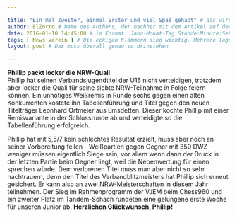 ```yaml
---

title: "Ein mal Zweiter, einmal Erster und viel Spaß gehabt" # das wird der Titel der Seite, am besten in Anführungszeichen (z.B. wenn er Sonderzeichen enthält)
author: ElZorro # Name des Authors, der nachher mit dem Artikel auf der Seite angezeigt wird; das ist unabhängig vom github-Benutzernamen
date: 2016-01-10 14:45:00 # im Format: Jahr-Monat-Tag Stunde:Minute:Sekunde, die Uhrzeit ist optional
tags: [ News Verein ] # Die eckigen Klammern sind wichtig. Mehrere Tags werden durch Kommas separiert
layout: post # Das muss überall genau so drinstehen

---
```

**Phillip packt locker die NRW-Quali**  
Phillip hat seinen Verbandsjugendtitel der U16 nicht verteidigen, trotzdem aber locker die Quali für seine siebte NRW-Teilnahme in Folge feiern können. Ein unnötiges Weißremis in Runde sechs gegen einen alten Konkurrenten kostete ihn Tabellenführung und Titel gegen den neuen Titelträger Leonhard Ortmeier aus Emsdetten. Dieser kochte Phillip mit einer Remisvariante in der Schlussrunde ab und verteidigte so die Tabellenführung erfolgreich.
<!-- continue -->
Phillip hat mit 5,5/7 kein schlechtes Resultat erzielt, muss aber noch an seiner Vorbereitung feilen - Weißpartien gegen Gegner mit 350 DWZ weniger müssen eigentlich Siege sein, vor allem wenn dann der Druck in der letzten Partie beim Gegner liegt, weil die Nebenwertung für einen sprechen würde. Dem verlorenen Titel muss man aber nicht so sehr nachtrauern, denn den Titel des Verbandblitzmeisters hat Phillip sich erneut gesichert. Er kann also an zwei NRW-Meisterschaften in diesem Jahr teilnehmen. Der Sieg im Rahmenprogramm der VJEM beim Chess960 und ein zweiter Platz im Tandem-Schach rundeten eine gelungene erste Woche für unseren Junior ab. **Herzlichen Glückwunsch, Phillip!**
